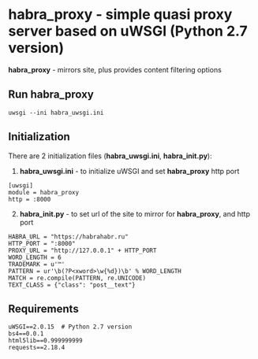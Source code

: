 # habra_proxy - simple quasi proxy server based on uWSGI (Python 2.7 version)

**habra_proxy** - mirrors site,  plus provides content filtering options

## Run habra_proxy
```
uwsgi --ini habra_uwsgi.ini
```
## Initialization
There are 2 initialization files (**habra_uwsgi.ini**, **habra_init.py**):

1) **habra_uwsgi.ini** - to initialize uWSGI and set **habra_proxy** http port
```
[uwsgi]
module = habra_proxy 
http = :8000
```
2) **habra_init.py** - to set url of the site to mirror for **habra_proxy**, and http port
```
HABRA_URL = "https://habrahabr.ru"
HTTP_PORT = ":8000"
PROXY_URL = "http://127.0.0.1" + HTTP_PORT
WORD_LENGTH = 6
TRADEMARK = u'™'
PATTERN = ur'\b(?P<xword>\w{%d})\b' % WORD_LENGTH
MATCH = re.compile(PATTERN, re.UNICODE)
TEXT_CLASS = {"class": "post__text"}
```
## Requirements
```
uWSGI==2.0.15  # Python 2.7 version
bs4==0.0.1
html5lib==0.999999999
requests==2.18.4
```
